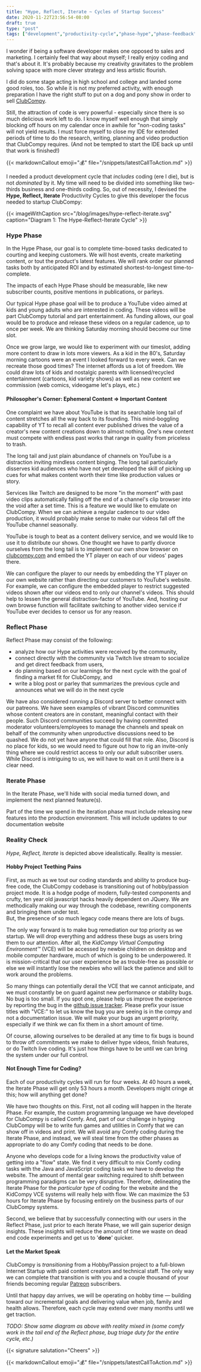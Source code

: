 ```yaml
---
title: "Hype, Reflect, Iterate ~ Cycles of Startup Success"
date: 2020-11-22T23:56:54-08:00
draft: true
type: "post"
tags: ["development","productivity-cycle","phase-hype","phase-feedback","phase-feature"]
---
```


I wonder if being a software developer makes one opposed to sales and marketing.
I certainly feel that way about myself; I really enjoy coding and that's about
it.  It's probably because my creativity gravitates to the problem solving space 
with more clever strategy and less artistic flourish.

I did do some stage acting in high school and college and landed some good 
roles, too.  So while it is not my preferred activity, with enough preparation 
I have the right stuff to put on a dog and pony show in order to sell 
[ClubCompy](https://clubcompy.com).

Still, the attraction of code is very powerful - especially since there is so 
much delicious work left to do.  I know myself well enough that simply blocking
off hours on my calendar once in awhile for "non-coding tasks" will not yield
results.  I must force myself to close my IDE for extended periods of time to 
do the research, writing, planning and video production that ClubCompy requires.
(And not be tempted to start the IDE back up until that work is finished!)  

{{< markdownCallout emoji="💰" file="/snippets/latestCallToAction.md" >}}

I needed a product development cycle that _includes_ coding (ere I die), but is
not _dominated_ by it.  My time will need to be divided into something like 
two-thirds business and one-thirds coding.  So, out of necessity, I devised 
the **Hype, Reflect, Iterate** Productivity Cycles to give this developer the
focus needed to startup ClubCompy:

{{< imageWithCaption src="/blog/images/hype-reflect-iterate.svg" caption="Diagram 1: The Hype-Reflect-Iterate Cycle" >}}

### Hype Phase

In the Hype Phase, our goal is to complete time-boxed tasks dedicated to
courting and keeping customers.  We will host events, create marketing content,
or tout the product's latest features.  We will rank order our planned tasks 
both by anticipated ROI and by estimated shortest-to-longest time-to-complete.

The impacts of each Hype Phase should be measurable, like new subscriber counts,
positive mentions in publications, or parleys.  

Our typical Hype phase goal will be to produce a YouTube video aimed
at kids and young adults who are interested in coding.  These videos will be
part ClubCompy tutorial and part entertainment.  As funding allows, our goal
would be to produce and release these videos on a regular cadence, up to once
per week.  We are thinking Saturday morning should become our time slot.

Once we grow large, we would like to experiment with our timeslot, adding more
content to draw in lots more viewers.  As a kid in the 80's, Saturday morning
cartoons were an event I looked forward to every week.  Can we recreate those
good times?  The internet affords us a lot of freedom.  We could draw lots of
kids and nostalgic parents with licensed/recycled entertainment (cartoons, 
kid variety shows) as well as new content we commission (web comics, videogame
let's plays, etc.)

#### Philosopher's Corner: Ephemeral Content ⇒ Important Content

One complaint we have about YouTube is that its searchable long tail of content
stretches all the way back to its founding.  This mind-boggling capability of YT
to recall all content ever published drives the value of a creator's new
content creations down to almost nothing.  One's new content must compete with
endless past works that range in quality from priceless to trash.

The long tail and just plain abundance of channels on YouTube is a distraction
inviting mindless content binging.  The long tail particularly disserves kid 
audiences who have not yet developed the skill of picking up cues for what
makes content worth their time like production values or story.

Services like Twitch are designed to be more "in the moment" with past video 
clips automatically falling off the end of a channel's clip browser into the
void after a set time.  This is a feature we would like to emulate on ClubCompy.
When we can achieve a regular cadence to our video production, it would
probably make sense to make our videos fall off the YouTube channel seasonally.

YouTube is tough to beat as a content delivery service, and we would like to
use it to distribute our shows.  One thought we have to partly divorce
ourselves from the long tail is to implement our own show browser on
[clubcompy.com](https://clubcompy.com) and embed the YT player on each of our
videos' pages there.

We can configure the player to our needs by embedding the YT player on our own 
website rather than directing our customers to YouTube's website.  For 
example, we can configure the embedded player to restrict suggested videos 
shown after our videos end to only our channel's videos.  This should help to 
lessen the general distraction-factor of YouTube.  And, hosting our own browse 
function will facilitate switching to another video service if YouTube ever 
decides to censor us for any reason.

### Reflect Phase

Reflect Phase may consist of the following:

* analyze how our Hype activities were received by the community, 
* connect directly with the community via Twitch live stream to socialize and
get direct feedback from users, 
* do planning based on our learnings for the next cycle with the goal of finding
a market fit for ClubCompy, and
* write a blog post or parley that summarizes the previous cycle and announces
what we will do in the next cycle

We have also considered running a Discord server to better connect with our 
patreons.  We have seen examples of vibrant Discord communities whose content 
creators are in constant, meaningful contact with their people.  Such Discord 
communities succeed by having committed moderator volunteers/employees to manage
the channels and speak on behalf of the community when unproductive discussions
need to be quashed.  We do not yet have anyone that could fill that role.  Also,
Discord is no place for kids, so we would need to figure out how to rig an 
invite-only thing where we could restrict access to only our adult subscriber 
users.  While Discord is intriguing to us, we will have to wait on it until 
there is a clear need.

### Iterate Phase

In the Iterate Phase, we'll hide with social media turned down, and implement
the next planned feature(s).

Part of the time we spend in the iteration phase must include releasing new 
features into the production environment.  This will include updates to our
documentation website 

### Reality Check

_Hype, Reflect, Iterate_ is depicted above idealistically.  Reality is messier.

#### Hobby Project Teething Pains

First, as much as we tout our coding standards and ability to produce bug-free
code, the ClubCompy codebase is transitioning out of hobby/passion project mode.
It is a hodge podge of modern, fully-tested components and crufty, ten year old 
javascript hacks heavily dependent on JQuery.  We are methodically making our 
way through the codebase, rewriting components and bringing them under test.  
But, the presence of so much legacy code means there are lots of bugs.

The only way forward is to make bug remediation our top priority as we startup.
We will drop everything and address these bugs as users bring them to our 
attention.  After all, the _KidCompy Virtual Computing Environment™_ (VCE) will
be accessed by newbie children on desktop and mobile computer hardware, much of
which is going to be underpowered.  It is mission-critical that our user 
experience be as trouble-free as possible or else we will instantly lose the 
newbies who will lack the patience and skill to work around the problems.  

So many things can potentially derail the VCE that we cannot anticipate, and we
must constantly be on guard against new performance or stability bugs.  No bug
is too small.  If you spot one, please help us improve the experience
by reporting the bug in the 
[github issue tracker](https://github.com/clubcompy/writings.clubcompy.com/issues).
Please prefix your issue titles with "VCE:" to let us know the bug you are
seeing is in the compy and not a documentation issue.  We will make your bugs 
an urgent priority, especially if we think we can fix them in a short amount
of time.

Of course, allowing ourselves to be derailed at any time to fix bugs is bound
to throw off commitments we make to deliver hype videos, finish features, or
do Twitch live coding.  It's just how things have to be until we can bring the
system under our full control.

#### Not Enough Time for Coding?

Each of our productivity cycles will run for four weeks.  At 40 hours a week,
the Iterate Phase will get only 53 hours a month.  Developers might cringe at
this; how will anything get done?

We have two thoughts on this.  First, not all coding will happen in the Iterate
Phase.  For example, the custom programming language we have developed for 
ClubCompy is called Comfy.  And, part of our challenge in hyping ClubCompy will
be to write fun games and utilities in Comfy that we can show off in videos and
print.  We will avoid any Comfy coding during the Iterate Phase, and instead, 
we will steal time from the other phases as appropriate to do any Comfy coding
that needs to be done.

Anyone who develops code for a living knows the productivity value of getting
into a "flow" state.  We find it very difficult to mix Comfy coding tasks with
the Java and JavaScript coding tasks we have to develop the website.  The amount
of mental gear switching required to shift between programming paradigms can be
very disruptive.  Therefore, delineating the Iterate Phase for the _particular
type_ of coding for the website and the KidCompy VCE systems will really help
with flow.  We can maximize the 53 hours for Iterate Phase by focusing entirely
on the business parts of our ClubCompy systems.   

Second, we believe that by successfully connecting with our users in the Reflect
Phase, just prior to each Iterate Phase, we will gain superior design insights.
These insights will reduce the amount of time we waste on dead end code
experiments and get us to '**done**' quicker. 

#### Let the Market Speak  

ClubCompy is _transitioning_ from a Hobby/Passion project to a full-blown 
Internet Startup with paid content creators and technical staff.  The only way 
we can complete that transition is with you and a couple thousand of your
friends becoming regular [Patreon](https://patreon.com) subscribers.

Until that happy day arrives, we will be operating on hobby time &mdash; 
building toward our incremental goals and delivering value when job, family and 
health allows.  Therefore, each cycle may extend over many months until we get
traction.    

_TODO: Show same diagram as above with reality mixed in (some comfy work in 
the tail end of the Reflect phase, bug triage duty for the entire cycle, etc.)_    

{{< signature salutation="Cheers" >}}

{{< markdownCallout emoji="💰" file="/snippets/latestCallToAction.md" >}}
